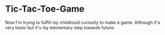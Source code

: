 # Tic-Tac-Toe-Game
Now I'm trying to fulfill my childhood curiosity to make a game. Although it's very basic but it's my elementary step towards future.
